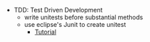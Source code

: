 - TDD: Test Driven Development
    - write unitests before substantial methods
    - use eclipse's Junit to create unitest
        - [Tutorial](https://courses.cs.washington.edu/courses/cse143/11wi/eclipse-tutorial/junit.shtml)
